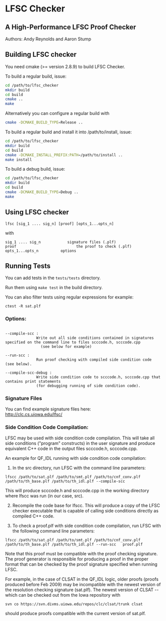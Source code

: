 # LFSC Checker
## A High-Performance LFSC Proof Checker

Authors: Andy Reynolds and Aaron Stump

## Building LFSC checker

You need cmake (>= version 2.8.9) to build LFSC Checker.

To build a regular build, issue:

```bash
cd /path/to/lfsc_checker
mkdir build
cd build
cmake ..
make
```

Alternatively you can configure a regular build with

```bash
cmake -DCMAKE_BUILD_TYPE=Release ..
```


To build a regular build and install it into /path/to/install, issue:

```bash
cd /path/to/lfsc_checker
mkdir build
cd build
cmake -DCMAKE_INSTALL_PREFIX:PATH=/path/to/install ..
make install
```

To build a debug build, issue:

```bash
cd /path/to/lfsc_checker
mkdir build
cd build
cmake -DCMAKE_BUILD_TYPE=Debug ..
make
```

## Using LFSC checker

```
lfsc [sig_1 .... sig_n] [proof] [opts_1...opts_n]
```

with

```
sig_1 .... sig_n            signature files (.plf)
proof                           the proof to check (.plf)
opts_1...opts_n          options
```

## Running Tests

You can add tests in the `tests/tests` directory.

Run them using `make test` in the build directory.

You can also filter tests using regular expressions for example:

```
ctest -R sat.plf
```

### Options:

```

--compile-scc :
              Write out all side conditions contained in signatures specified on the command line to files scccode.h, scccode.cpp
                (see below for example)

--run-scc :
              Run proof checking with compiled side condition code (see below).

--compile-scc-debug :
              Write side condition code to scccode.h, scccode.cpp that contains print statements
              (for debugging running of side condition code).
```

### Signature Files

You can find example signature files here:  
http://clc.cs.uiowa.edu/lfsc/

### Side Condition Code Compilation:

LFSC may be used with side condition code compilation.  This will take
all side conditions ("program" constructs) in the user signature and
produce equivalent C++ code in the output files scccode.h,
scccode.cpp.

An example for QF_IDL running with side condition code compilation:

1. In the src directory, run LFSC with the command line parameters:
```
lfscc /path/to/sat.plf /path/to/smt.plf /path/to/cnf_conv.plf /path/to/th_base.plf /path/to/th_idl.plf --compile-scc
```
This will produce scccode.h and scccode.cpp in the working directory
where lfscc was run (in our case, src).

2. Recompile the code base for lfscc.  This will produce a copy of the
LFSC checker executable that is capable of calling side conditions directly as
compiled C++ code.

3. To check a proof.plf with side condition code compilation, run
LFSC with the following command line parameters:

```
lfscc /path/to/sat.plf /path/to/smt.plf /path/to/cnf_conv.plf /path/to/th_base.plf /path/to/th_idl.plf --run-scc   proof.plf
```

Note that this proof must be compatible with the proof checking
signature.  The proof generator is responsible for producing a proof
in the proper format that can be checked by the proof signature
specified when running LFSC.

For example, in the case of CLSAT in the QF_IDL logic, older proofs
(proofs produced before Feb 2009) may be incompatible with the newest
version of the resolution checking signature (sat.plf).  The newest
version of CLSAT -- which can be checked out from the Iowa repository
with

```
svn co https://svn.divms.uiowa.edu/repos/clc/clsat/trunk clsat
```

should produce proofs compatible with the current version of sat.plf.
